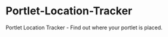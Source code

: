 Portlet-Location-Tracker
========================

Portlet Location Tracker - Find out where your portlet is placed.
